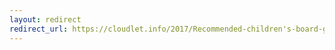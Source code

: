 ```yaml
---
layout: redirect
redirect_url: https://cloudlet.info/2017/Recommended-children's-board-games
---
```

